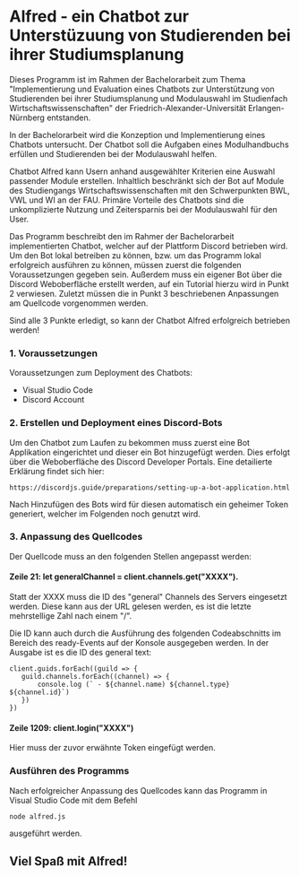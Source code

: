 # Alfred - ein Chatbot zur Unterstüzuung von Studierenden bei ihrer Studiumsplanung

Dieses Programm ist im Rahmen der Bachelorarbeit zum Thema "Implementierung und Evaluation eines Chatbots zur Unterstützung von Studierenden bei ihrer Studiumsplanung und Modulauswahl im Studienfach Wirtschaftswissenschaften" der Friedrich-Alexander-Universität Erlangen-Nürnberg entstanden.

In der Bachelorarbeit wird die Konzeption und Implementierung eines Chatbots untersucht. Der Chatbot soll die Aufgaben eines Modulhandbuchs erfüllen und Studierenden bei der Modulauswahl helfen. 

Chatbot Alfred kann Usern anhand ausgewählter Kriterien eine Auswahl passender Module erstellen. Inhaltlich beschränkt sich der Bot auf Module des Studiengangs Wirtschaftswissenschaften mit den Schwerpunkten BWL, VWL und WI an der FAU. Primäre Vorteile des Chatbots sind die unkomplizierte Nutzung und Zeitersparnis bei der Modulauswahl für den User. 

Das Programm beschreibt den im Rahmer der Bachelorarbeit implementierten Chatbot, welcher auf der Plattform Discord betrieben wird. Um den Bot lokal betreiben zu können, bzw. um das Programm lokal erfolgreich ausführen zu können, müssen zuerst die folgenden Voraussetzungen gegeben sein. Außerdem muss ein eigener Bot über die Discord Weboberfläche erstellt werden, auf ein Tutorial hierzu wird in Punkt 2 verwiesen. Zuletzt müssen die in Punkt 3 beschriebenen Anpassungen am Quellcode vorgenommen werden.

Sind alle 3 Punkte erledigt, so kann der Chatbot Alfred erfolgreich betrieben werden!

### 1. Voraussetzungen

Voraussetzungen zum Deployment des Chatbots:

* Visual Studio Code
* Discord Account

### 2. Erstellen und Deployment eines Discord-Bots

Um den Chatbot zum Laufen zu bekommen muss zuerst eine Bot Applikation eingerichtet und dieser ein Bot hinzugefügt werden. Dies erfolgt über die Weboberfläche des Discord Developer Portals. Eine detailierte Erklärung findet sich hier: 
```
https://discordjs.guide/preparations/setting-up-a-bot-application.html
```
Nach Hinzufügen des Bots wird für diesen automatisch ein geheimer Token generiert, welcher im Folgenden noch genutzt wird.

### 3. Anpassung des Quellcodes

Der Quellcode muss an den folgenden Stellen angepasst werden:

#### Zeile 21: let generalChannel = client.channels.get("XXXX"). 

Statt der XXXX muss die ID des "general" Channels des Servers eingesetzt werden.
Diese kann aus der URL gelesen werden, es ist die letzte mehrstellige Zahl nach einem "/".
     
Die ID kann auch durch die Ausführung des folgenden Codeabschnitts im Bereich des ready-Events auf der Konsole ausgegeben werden. In der Ausgabe ist es die ID des general text:
```
client.guids.forEach((guild => {
   guild.channels.forEach((channel) => {
       console.log (` - ${channel.name) ${channel.type} ${channel.id}`)
   })
})
```
                                     
#### Zeile 1209: client.login("XXXX")

Hier muss der zuvor erwähnte Token eingefügt werden.
    
### Ausführen des Programms

Nach erfolgreicher Anpassung des Quellcodes kann das Programm in Visual Studio Code mit dem Befehl 
```
node alfred.js 
```
ausgeführt werden.

## Viel Spaß mit Alfred!
